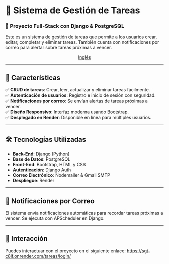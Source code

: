 # 📌 Sistema de Gestión de Tareas

### 🚀 Proyecto Full-Stack con Django & PostgreSQL

Este es un sistema de gestión de tareas que permite a los usuarios crear, editar, completar y eliminar tareas. También cuenta con notificaciones por correo para alertar sobre tareas próximas a vencer.

<div align="center">

[Inglés](/SGT/README_en/README_en.md)

</div>

---
## 📖 Características
✅ **CRUD de tareas**: Crear, leer, actualizar y eliminar tareas fácilmente.  
✅ **Autenticación de usuarios**: Registro e inicio de sesión con seguridad.  
✅ **Notificaciones por correo**: Se envían alertas de tareas próximas a vencer.  
✅ **Diseño Responsivo**: Interfaz moderna usando Bootstrap.  
✅ **Desplegado en Render**: Disponible en línea para múltiples usuarios.  

---
## 🛠 Tecnologías Utilizadas

- **Back-End**: Django (Python)
- **Base de Datos**: PostgreSQL
- **Front-End**: Bootstrap, HTML y CSS
- **Autenticación**: Django Auth
- **Correo Electrónico**: Nodemailer & Gmail SMTP
- **Despliegue**: Render

---
## 📩 Notificaciones por Correo
El sistema envía notificaciones automáticas para recordar tareas próximas a vencer. Se ejecuta con APScheduler en Django.

---
## 🤖 Interacción
Puedes interactuar con el proyecto en el siguiente enlace:
https://sgt-c8if.onrender.com/tareas/login/